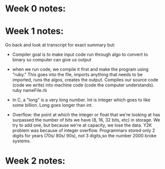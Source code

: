 

# Week 0 notes:




# Week 1 notes: 
Go back and look at transcript for exact summary but:

- Compiler goal is to make input code run through algo 
to convert to binary so computer can give us output 

- when we run code, we compile it first and make the program 
using "ruby." This goes into the file, imports anything that 
needs to be imported, runs the algos, creates the output. 
Compiles our source code (code we write) into machine code (code the computer understands).
    ruby nameFile.rb 

- In C, a "long" is a very long number. Int is integer which 
goes to like some billion. Long goes longer than int. 

- Overflow: the point at which the integer or float that we're looking at has surpassed the number of bits we have (8, 16, 32 bits, etc) in storage. We try to add one, but because we're at capacity, we lose the data. 
Y2K problem was because of integer overflow. Programmars stored only 2 digits for years (70s/ 80s/ 90s), not 3 digits,so the number 2000 broke systems. 

# Week 2 notes: 

